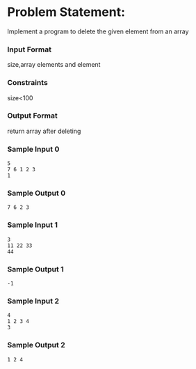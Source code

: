 # Problem Statement:

Implement a program to delete the given element from an array

### Input Format

size,array elements and element

### Constraints

size<100

### Output Format

return array after deleting

### Sample Input 0
```
5
7 6 1 2 3
1
```
### Sample Output 0
```
7 6 2 3
```
### Sample Input 1
```
3
11 22 33
44
```
### Sample Output 1
```
-1
```
### Sample Input 2
```
4
1 2 3 4
3
```
### Sample Output 2
```
1 2 4
```
